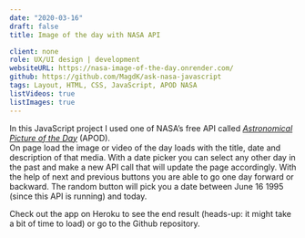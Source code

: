 ```yaml
---
date: "2020-03-16"
draft: false
title: Image of the day with NASA API

client: none
role: UX/UI design | development
websiteURL: https://nasa-image-of-the-day.onrender.com/
github: https://github.com/MagdK/ask-nasa-javascript
tags: Layout, HTML, CSS, JavaScript, APOD NASA
listVideos: true
listImages: true
---
```


In this JavaScript project I used one of NASA’s free API called [*Astronomical Picture of the Day*][Astronomical Picture of the Day] (APOD).  
On page load the image or video of the day loads with the title, date and description of that media. With a date picker you can select any other day in the past and make a new API call that will update the page accordingly. With the help of next and previous buttons you are able to go one day forward or backward. The random button will pick you a date between June 16 1995 (since this API is running) and today. 

Check out the app on Heroku to see the end result (heads-up: it might take a bit of time to load) or go to the Github repository.

[Astronomical Picture of the Day]: https://api.nasa.gov/
